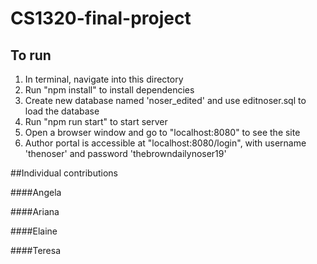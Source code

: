# CS1320-final-project

## To run

1. In terminal, navigate into this directory
2. Run "npm install" to install dependencies
3. Create new database named 'noser_edited' and use editnoser.sql to load the database
4. Run "npm run start" to start server
5. Open a browser window and go to "localhost:8080" to see the site
6. Author portal is accessible at "localhost:8080/login", with username 'thenoser' and password 'thebrowndailynoser19'

##Individual contributions

####Angela

####Ariana

####Elaine

####Teresa
